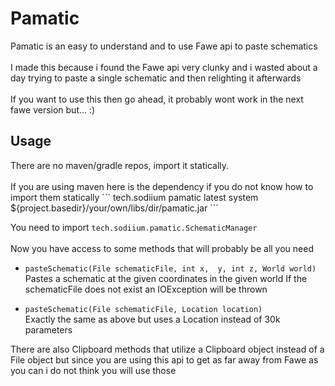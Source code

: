 <h1>Pamatic</h1>
Pamatic is an easy to understand and to use Fawe api to paste schematics<br /><br />
I made this because i found the Fawe api very clunky and i wasted about a day trying to paste a single schematic and then relighting it afterwards<br /><br />
If you want to use this then go ahead, it probably wont work in the next fawe version but... :)


<h2>Usage</h2>
There are no maven/gradle repos, import it statically.<br /><br />
If you are using maven here is the dependency if you do not know how to import them statically
```
<dependency>
    <groupId>tech.sodiium</groupId>
    <artifactId>pamatic</artifactId>
    <version>latest</version>
    <scope>system</scope>
    <!-- here you need to add the path to the jar, ${project.basedir} is the base directory of the project -->
    <systemPath>${project.basedir}/your/own/libs/dir/pamatic.jar</systemPath> 
</dependency>
```

You need to import `tech.sodiium.pamatic.SchematicManager`<br /><br />
Now you have access to some methods that will probably be all you need

- `pasteSchematic(File schematicFile, int x,  y, int z, World world)`<br />
Pastes a schematic at the given coordinates in the given world
If the schematicFile does not exist an IOException will be thrown


- `pasteSchematic(File schematicFile, Location location)` <br />
Exactly the same as above but uses a Location instead of 30k parameters

There are also Clipboard methods that utilize a Clipboard object instead of a File object but since you are using this api to get as far away from Fawe as you can i do not think you will use those
